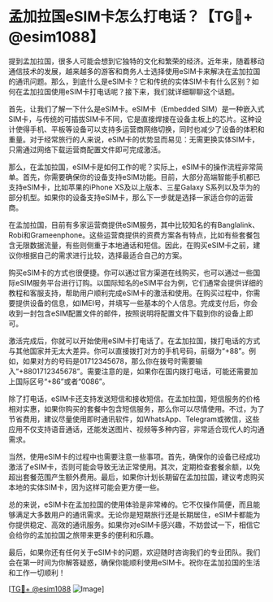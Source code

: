 # 孟加拉国eSIM卡怎么打电话？【TG💪+ @esim1088】

提到孟加拉国，很多人可能会想到它独特的文化和繁荣的经济。近年来，随着移动通信技术的发展，越来越多的游客和商务人士选择使用eSIM卡来解决在孟加拉国的通讯问题。那么，到底什么是eSIM卡？它和传统的实体SIM卡有什么区别？如何在孟加拉国使用eSIM卡打电话呢？接下来，我们就详细聊聊这个话题。

首先，让我们了解一下什么是eSIM卡。eSIM卡（Embedded SIM）是一种嵌入式SIM卡，与传统的可插拔SIM卡不同，它是直接焊接在设备主板上的芯片。这种设计使得手机、平板等设备可以支持多运营商网络切换，同时也减少了设备的体积和重量。对于经常旅行的人来说，eSIM卡的优势显而易见：无需更换实体SIM卡，只需通过网络下载运营商配置文件即可完成激活。

那么，在孟加拉国，eSIM卡是如何工作的呢？实际上，eSIM卡的操作流程非常简单。首先，你需要确保你的设备支持eSIM功能。目前，大部分高端智能手机都已支持eSIM卡，比如苹果的iPhone XS及以上版本、三星Galaxy S系列以及华为的部分机型。如果你的设备支持eSIM卡，那么下一步就是选择一家适合你的运营商。

在孟加拉国，目前有多家运营商提供eSIM服务，其中比较知名的有Banglalink、Robi和Grameenphone。这些运营商提供的资费方案各有特点，比如有些套餐包含无限数据流量，有些则侧重于本地通话和短信。因此，在购买eSIM卡之前，建议你根据自己的需求进行比较，选择最适合自己的方案。

购买eSIM卡的方式也很便捷。你可以通过官方渠道在线购买，也可以通过一些国际eSIM服务平台进行订购。以国际知名的eSIM平台为例，它们通常会提供详细的教程和客服支持，帮助用户顺利完成eSIM卡的激活和使用。在购买过程中，你需要提供设备的信息，如IMEI号，并填写一些基本的个人信息。完成支付后，你会收到一封包含eSIM配置文件的邮件，按照说明将配置文件下载到你的设备上即可。

激活完成后，你就可以开始使用eSIM卡打电话了。在孟加拉国，拨打电话的方式与其他国家并无太大差异。你可以直接拨打对方的手机号码，前缀为“+88”。例如，如果对方的号码是01712345678，那么你在拨号时需要输入“+8801712345678”。需要注意的是，如果你在国内拨打电话，可能还需要加上国际区号“+86”或者“0086”。

除了打电话，eSIM卡还支持发送短信和接收短信。在孟加拉国，短信服务的价格相对实惠，如果你购买的套餐中包含短信服务，那么你可以尽情使用。不过，为了节省费用，建议尽量使用即时通讯软件，如WhatsApp、Telegram或微信，这些应用不仅支持语音通话，还能发送图片、视频等多种内容，非常适合现代人的沟通需求。

当然，使用eSIM卡的过程中也需要注意一些事项。首先，确保你的设备已经成功激活了eSIM卡，否则可能会导致无法正常使用。其次，定期检查套餐余额，以免超出套餐范围产生额外费用。最后，如果你计划长期留在孟加拉国，建议考虑购买本地的实体SIM卡，因为这样可能会更方便一些。

总的来说，eSIM卡在孟加拉国的使用体验是非常棒的。它不仅操作简便，而且能够满足大多数用户的通讯需求。无论你是短期旅行还是长期居住，eSIM卡都能为你提供稳定、高效的通讯服务。如果你对eSIM卡感兴趣，不妨尝试一下，相信它会给你的孟加拉国之旅带来更多的便利和乐趣。

最后，如果你还有任何关于eSIM卡的问题，欢迎随时咨询我们的专业团队。我们会在第一时间为你解答疑惑，确保你能顺利使用eSIM卡。祝你在孟加拉国的生活和工作一切顺利！

[[TG💪+ @esim1088](https://t.me/s/esim1088) ![Image](https://i.postimg.cc/4NQfJmqS/Snipaste-2025-05-13-00-14-12.png)]